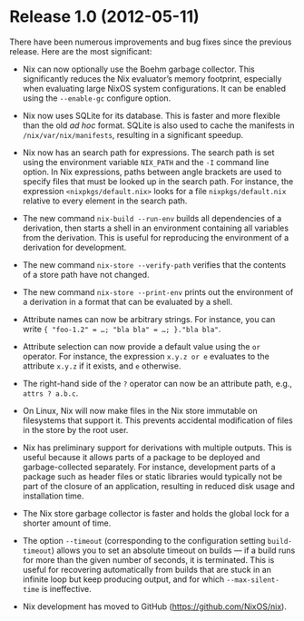 # Release 1.0 (2012-05-11)

There have been numerous improvements and bug fixes since the previous
release. Here are the most significant:

  - Nix can now optionally use the Boehm garbage collector. This
    significantly reduces the Nix evaluator’s memory footprint,
    especially when evaluating large NixOS system configurations. It can
    be enabled using the `--enable-gc` configure option.

  - Nix now uses SQLite for its database. This is faster and more
    flexible than the old *ad hoc* format. SQLite is also used to cache
    the manifests in `/nix/var/nix/manifests`, resulting in a
    significant speedup.

  - Nix now has an search path for expressions. The search path is set
    using the environment variable `NIX_PATH` and the `-I` command line
    option. In Nix expressions, paths between angle brackets are used to
    specify files that must be looked up in the search path. For
    instance, the expression `<nixpkgs/default.nix>` looks for a file
    `nixpkgs/default.nix` relative to every element in the search path.

  - The new command `nix-build --run-env` builds all dependencies of a
    derivation, then starts a shell in an environment containing all
    variables from the derivation. This is useful for reproducing the
    environment of a derivation for development.

  - The new command `nix-store --verify-path` verifies that the contents
    of a store path have not changed.

  - The new command `nix-store --print-env` prints out the environment
    of a derivation in a format that can be evaluated by a shell.

  - Attribute names can now be arbitrary strings. For instance, you can
    write `{ "foo-1.2" = …; "bla bla" = …; }."bla
                    bla"`.

  - Attribute selection can now provide a default value using the `or`
    operator. For instance, the expression `x.y.z or e` evaluates to the
    attribute `x.y.z` if it exists, and `e` otherwise.

  - The right-hand side of the `?` operator can now be an attribute
    path, e.g., `attrs ?
                    a.b.c`.

  - On Linux, Nix will now make files in the Nix store immutable on
    filesystems that support it. This prevents accidental modification
    of files in the store by the root user.

  - Nix has preliminary support for derivations with multiple outputs.
    This is useful because it allows parts of a package to be deployed
    and garbage-collected separately. For instance, development parts of
    a package such as header files or static libraries would typically
    not be part of the closure of an application, resulting in reduced
    disk usage and installation time.

  - The Nix store garbage collector is faster and holds the global lock
    for a shorter amount of time.

  - The option `--timeout` (corresponding to the configuration setting
    `build-timeout`) allows you to set an absolute timeout on builds —
    if a build runs for more than the given number of seconds, it is
    terminated. This is useful for recovering automatically from builds
    that are stuck in an infinite loop but keep producing output, and
    for which `--max-silent-time` is ineffective.

  - Nix development has moved to GitHub
    (<https://github.com/NixOS/nix>).
